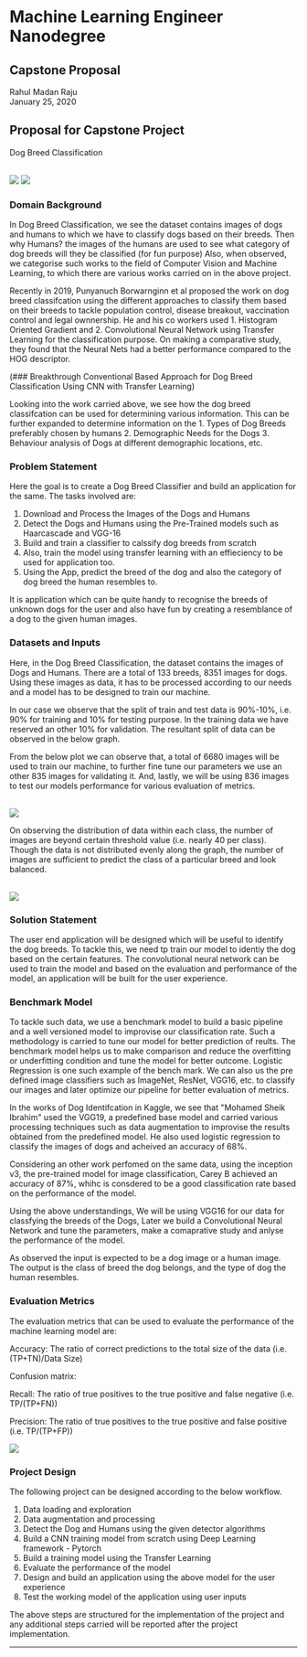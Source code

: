 # Machine Learning Engineer Nanodegree
## Capstone Proposal
Rahul Madan Raju  
January 25, 2020

## Proposal for Capstone Project
Dog Breed Classification

<br>
<img src="https://github.com/rahulmadanraju/Machine-Learning-Engineer-Udacity/blob/master/Capstone_Project/Images/Beagle_01197.jpg" />  
<img src="https://github.com/rahulmadanraju/Machine-Learning-Engineer-Udacity/blob/master/Capstone_Project/Images/Alaskan_malamute_00330.jpg" />
<br>

### Domain Background

In Dog Breed Classification, we see the dataset contains images of dogs and humans to which we have to classify dogs based on their breeds. Then why Humans? the images of the humans are used to see what category of dog breeds will they be classified (for fun purpose)
Also, when observed, we categorise such works to the field of Computer Vision and Machine Learning, to which there are various works carried on in the above project. 

Recently in 2019, Punyanuch Borwarnginn et al proposed the work on dog breed classifcation using the different approaches to classify them based on their breeds to tackle population control, disease breakout, vaccination control and legal ownnership. He and his co workers used 1. Histogram Oriented Gradient and 2. Convolutional Neural Network using Transfer Learning for the classification purpose. On making a comparative study, they found that the Neural Nets had a better performance compared to the HOG descriptor. 

(### Breakthrough Conventional Based Approach for Dog Breed Classification Using CNN with Transfer Learning)

Looking into the work carried above, we see how the dog breed classifcation can be used for determining various information. This can be further expanded to determine information on the 1. Types of Dog Breeds preferably chosen by humans 2. Demographic Needs for the Dogs 3. Behaviour analysis of Dogs at different demographic locations, etc.


### Problem Statement

Here the goal is to create a Dog Breed Classifier and build an application for the same. The tasks involved are:
1. Download and Process the Images of the Dogs and Humans
2. Detect the Dogs and Humans using the Pre-Trained models such as Haarcascade and VGG-16
3. Build and train a classifier to calssify dog breeds from scratch
4. Also, train the model using transfer learning with an effieciency to be used for application too.
5. Using the App, predict the breed of the dog and also the category of dog breed the human resembles to.

It is application which can be quite handy to recognise the breeds of unknown dogs for the user and also have fun by creating a resemblance of a dog to the given human images.

### Datasets and Inputs

Here, in the Dog Breed Classification, the dataset contains the images of Dogs and Humans. There are a total of 133 breeds, 8351 images for dogs. Using these images as data, it has to be processed according to our needs and a model has to be designed to train our machine. 
 
In our case we observe that the split of train and test data is 90%-10%, i.e. 90% for training and 10% for testing purpose. In the training data we have reserved an other 10% for validation. The resultant split of data can be observed in the below graph.

From the below plot we can observe that, a total of 6680 images will be used to train our machine, to further fine tune our parameters we use an other 835 images for validating it. And, lastly, we will be using 836 images to test our models performance for various evaluation of metrics.

<br>
<img src="https://github.com/rahulmadanraju/Machine-Learning-Engineer-Udacity/blob/master/Images/TVT.png" />
<br>

On observing the distribution of data within each class, the number of images are beyond certain threshold value (i.e. nearly 40 per class). Though the data is not distributed evenly along the graph, the number of images are sufficient to predict the class of a particular breed and look balanced.

<br>
<img src="https://github.com/rahulmadanraju/Machine-Learning-Engineer-Udacity/blob/master/Images/download.png" />
<br>



### Solution Statement

The user end application will be designed which will be useful to identify the dog breeds. To tackle this, we need tp train our model to identiy the dog based on the certain features. The convolutional neural network can be used to train the model and based on the evaluation and performance of the model, an application will be built for the user experience.

### Benchmark Model

To tackle such data, we use a benchmark model to build a basic pipeline and a well versioned model to improvise our classification rate. Such a methodology is carried to tune our model for better prediction of reults. The benchmark model helps us to make comparison and reduce the overfitting or underfitting condition and tune the model for better outcome. Logistic Regression is one such example of the bench mark. We can also us the pre defined image classifiers such as ImageNet, ResNet, VGG16, etc. to classify our images and later optimize our pipeline for better evaluation of metrics.

In the works of Dog Identifcation in Kaggle, we see that "Mohamed Sheik Ibrahim" used the VGG19, a predefined base model and carried various processing techniques such as data augmentation to improvise the results obtained from the predefined model. He also used  logistic regression to classify the images of dogs and acheived an accuracy of 68%.

Considering an other work perfomed on the same data, using the inception v3, the pre-trained model for image classification, Carey B achieved an accuracy of 87%, whihc is consdered to be a good classification rate based on the performance of the model. 

Using the above understandings, We will be using VGG16 for our data for classfying the breeds of the Dogs, Later we build a Convolutional Neural Network and tune the parameters, make a comaprative study and anlyse the performance of the model. 

As observed the input is expected to be a dog image or a human image. The output is the class of breed the dog belongs, and the type of dog the human resembles.

### Evaluation Metrics

The evaluation metrics that can be used to evaluate the performance of the machine learning model are:

Accuracy: The ratio of correct predictions to the total size of the data (i.e. (TP+TN)/Data Size)

Confusion matrix:

Recall: The ratio of true positives to the true positive and false negative (i.e. TP/(TP+FN))

Precision: The ratio of true positives to the true positive and false positive (i.e. TP/(TP+FP))

<img src="https://github.com/rahulmadanraju/Machine-Learning-Engineer-Udacity/blob/master/Capstone_Project/Images/CF.png" /> 

### Project Design
The following project can be designed according to the below workflow.

1. Data loading and exploration
2. Data augmentation and processing
3. Detect the Dog and Humans using the given detector algorithms
4. Build a CNN training model from scratch using Deep Learning framework - Pytorch
5. Build a training model using the Transfer Learning
6. Evaluate the performance of the model
7. Design and build an application using the above model for the user experience
8. Test the working model of the application using user inputs

The above steps are structured for the implementation of the project and any additional steps carried will be reported after the project implementation.

-----
